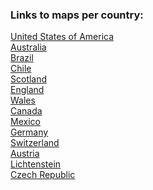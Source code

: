 ### Links to maps per country:
[United States of America](caravan_catchments_map_United_States_of_America.html)<br>
[Australia](caravan_catchments_map_Australia.html)<br>
[Brazil](caravan_catchments_map_Brazil.html)<br>
[Chile](caravan_catchments_map_Chile.html)<br>
[Scotland](caravan_catchments_map_Scotland.html)<br>
[England](caravan_catchments_map_England.html)<br>
[Wales](caravan_catchments_map_Wales.html)<br>
[Canada](caravan_catchments_map_Canada.html)<br>
[Mexico](caravan_catchments_map_Mexico.html)<br>
[Germany](caravan_catchments_map_Germany.html)<br>
[Switzerland](caravan_catchments_map_Switzerland.html)<br>
[Austria](caravan_catchments_map_Austria.html)<br>
[Lichtenstein](caravan_catchments_map_Lichtenstein.html)<br>
[Czech Republic](caravan_catchments_map_Czech_Republic.html)<br>
